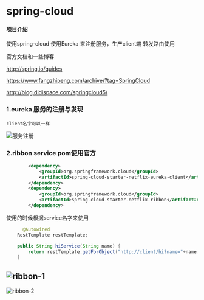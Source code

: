 # spring-cloud

#### 项目介绍
使用spring-cloud 
使用Eureka 来注册服务，生产client端
转发路由使用

官方文档和一些博客

http://spring.io/guides

https://www.fangzhipeng.com/archive/?tag=SpringCloud

http://blog.didispace.com/springcloud5/

### 1.eureka 服务的注册与发现
    client名字可以一样
![服务注册](https://images.gitee.com/uploads/images/2018/1108/175558_fb9661f5_792824.png "eureka服务注册.png")
### 2.ribbon service pom使用官方

```xml
        <dependency>
            <groupId>org.springframework.cloud</groupId>
            <artifactId>spring-cloud-starter-netflix-eureka-client</artifactId>
        </dependency>
        <dependency>
            <groupId>org.springframework.cloud</groupId>
            <artifactId>spring-cloud-starter-netflix-ribbon</artifactId>
        </dependency>
```

使用的时候根据service名字来使用
```java
      @Autowired
    RestTemplate restTemplate;

    public String hiService(String name) {
        return restTemplate.getForObject("http://client/hi?name="+name,String.class);
    }
```
![ribbon-1](https://images.gitee.com/uploads/images/2018/1108/175654_7f72f113_792824.png "ribbon-1.png")
-----
![ribbon-2](https://images.gitee.com/uploads/images/2018/1108/175706_c8b66335_792824.png "ribbon-2.png")

